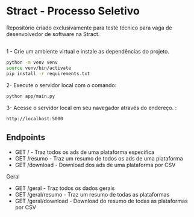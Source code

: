 # Stract - Processo Seletivo

Repositório criado exclusivamente para teste técnico para vaga de desenvolvedor de software na Stract.

##

1 - Crie um ambiente virtual e instale as dependências do projeto.

```bash
python -m venv venv
source venv/bin/activate
pip install -r requirements.txt
```

2- Execute o servidor local com o comando:
```bash
python app/main.py
```

3- Acesse o servidor local em seu navegador através do endereço. :
```bash
http://localhost:5000
```

## Endpoints

- GET /<platform> - Traz todos os ads de uma plataforma especifica
- GET <platform>/resumo - Traz um resumo de todos os ads de uma plataforma
- GET <platform>/download - Download dos ads de uma plataforma por CSV

Geral

- GET /geral - Traz todos os dados gerais
- GET /geral/resumo - Traz um resumo de todas as plataformas
- GET /geral/download - Download do resumo de todas as plataformas por CSV
